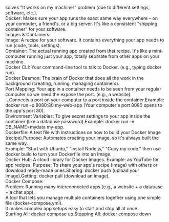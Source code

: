 solves "It works on my machiner" problem (due to different settings, software, etc.).         
Docker: Makes sure your app runs the exact same way everywhere – on your computer, a 
friend's, or a big server. It's like a consistent "shipping container" for your software.          
Images & Containers:                                                                                                          
Image: A recipe for your software. It contains everything your app needs to run (code, tools, 
settings).                                                                                                                          
Container: The actual running app created from that recipe. It's like a mini-computer running 
just your app, totally separate from other apps on your machine.                                        
Docker CLI: Your command-line tool to talk to Docker. (e.g., typing docker run).            
Docker Daemon: The brain of Docker that does all the work in the background (creating, 
running, managing containers).                                                                                                 
Port Mapping: Your app in a container needs to be seen from your regular computer so we 
need the expose the port. (e.g., a website).                                                                               
…Connects a port on your computer to a port inside the container.Example: docker run -p 
8080:80 my-web-app (Your computer's port 8080 opens to the app's port 80).        
Environment Variables: To give secret settings to your app inside the container (like a 
database password).Example: docker run -e DB_NAME=mydata my-app.         
Dockerfile: A text file with instructions on how to build your Docker Image (recipe).Purpose: 
Automates creating your image, so it's always built the same way.                                      
Example: "Start with Ubuntu," "Install Node.js," "Copy my code." then use docker build to 
turn your Dockerfile into an Image.                                                                                         
Docker Hub:  A cloud library for Docker Images. Example: as YouTube for app recipes. 
Purpose: To share your app's recipe (Image) with others or download ready-made 
ones.Sharing: docker push (upload your Image).Getting: docker pull (download an 
Image).                                                                                                                                 
Docker Compose:                                                                                                              
Problem: Running many interconnected apps (e.g., a website + a database + a chat app).          
A tool that lets you manage multiple containers together using one simple file 
(docker-compose.yml).                                                                                                              
It makes complex app setups easy to start and stop all at once.                                                   
Starting All: docker compose up.Stopping All: docker compose down


